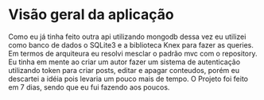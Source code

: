 # Visão geral da aplicação #

Como eu já tinha feito outra api utilizando mongodb
dessa vez eu utilizei como banco de dados o SQLite3 e a biblioteca Knex para fazer as queries. Em termos de arquiteura eu resolvi mesclar o padrão mvc com o repository.
Eu tinha em mente ao criar um autor fazer um sistema de autenticação utilizando token para criar posts, editar e apagar conteudos, porém eu descartei a idéia pois levaria um pouco mais de tempo. O Projeto foi feito em 7 dias, sendo que eu fui fazendo aos poucos. 

